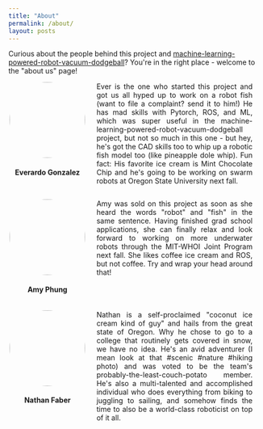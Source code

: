 ```yaml
---
title: "About"
permalink: /about/
layout: posts
---
```


Curious about the people behind this project and [machine-learning-powered-robot-vacuum-dodgeball](https://everardog.github.io/ml_comprobofinal/)? You're in the right place - welcome to the "about us" page!

<style>
.grid {
  display: flex;
  margin-top: 1em
}
.single-col {
  flex: 1;
  align-items: center;
}
.single-col:last-child {
  margin-left: 20px;
  margin-right: 20px;
}
.double-col {
  flex: 2;
}
.double-col:last-child {
  margin-left: 20px;
  margin-right: 20px;
}

.image-cropper {
  width: 150px;
  height: 150px;
  position: relative;
  overflow: hidden;
  border-radius: 50%;
}
.content p{
    margin-top: 0;
    text-align: justify;
}
img {
  display: inline;
  margin: 0 auto;
  height: 100%;
  width: auto;
}
</style>

<div class="grid">
    <div class="single-col">
       <div class="content">
          <center>
            <div class="image-cropper">
              <img src="/robo_fish/img/ever.jpeg" class="rounded" />
            </div>
           <h4> Everardo Gonzalez </h4>
          </center>
       </div>
    </div>
    <div class="double-col">
       <div class="content">
           <center>
               <p >
Ever is the one who started this project and got us all hyped up to work on a robot fish (want to file a complaint? send it to him!) He has mad skills with Pytorch, ROS, and ML, which was super useful in the machine-learning-powered-robot-vacuum-dodgeball project, but not so much in this one - but hey, he's got the CAD skills too to whip up a robotic fish model too (like pineapple dole whip). Fun fact: His favorite ice cream is Mint Chocolate Chip and he's going to be working on swarm robots at Oregon State University next fall.
</p>
           </center>
       </div>
    </div>
</div>

<div class="grid">
    <div class="single-col">
       <div class="content">
           <center>
              <div class="image-cropper">
                <img src="/robo_fish/img/amy.jpg" class="rounded" />
              </div>
             <h4> Amy Phung </h4>
           </center>
       </div>
    </div>
    <div class="double-col">
       <div class="content">
           <center>
               <p>
Amy was sold on this project as soon as she heard the words "robot" and "fish" in the same sentence. Having finished grad school applications, she can finally relax and look forward to working on more underwater robots through the MIT-WHOI Joint Program next fall. She likes coffee ice cream and ROS, but not coffee. Try and wrap your head around that!
</p>
           </center>
       </div>
    </div>
</div>

<div class="grid">
    <div class="single-col">
       <div class="content">
           <center>
              <div class="image-cropper">
                <img src="/robo_fish/img/nathan.jpg" class="rounded" />
              </div>
             <h4> Nathan Faber </h4>
           </center>
       </div>
    </div>
    <div class="double-col">
       <div class="content">
           <center>
 <p> Nathan is a self-proclaimed "coconut ice cream kind of guy" and hails from the great state of Oregon. Why he chose to go to a college that routinely gets covered in snow, we have no idea. He's an avid adventurer (I mean look at that #scenic #nature #hiking photo) and was voted to be the team's probably-the-least-couch-potato member. He's also a multi-talented and accomplished individual who does everything from biking to juggling to sailing, and somehow finds the time to also be a world-class roboticist on top of it all. </p>
           </center>
       </div>
    </div>
